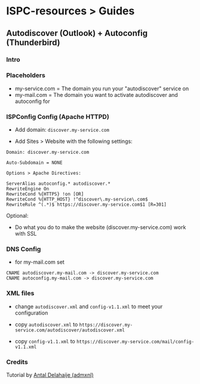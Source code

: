 # ISPC-resources > Guides
## Autodiscover (Outlook) + Autoconfig (Thunderbird)

### Intro

### Placeholders
* my-service.com = The domain you run your "autodiscover" service on
* my-mail.com = The domain you want to activate autodiscover and autoconfig for

### ISPConfig Config (Apache HTTPD)
* Add domain: `discover.my-service.com`

* Add Sites > Website with the following settings:

`Domain: discover.my-service.com`

`Auto-Subdomain = NONE`

`Options > Apache Directives:`

```
ServerAlias autoconfig.* autodiscover.*
RewriteEngine On
RewriteCond %{HTTPS} !on [OR]
RewriteCond %{HTTP_HOST} !^discover\.my-service\.com$
RewriteRule ^(.*)$ https://discover.my-service.com$1 [R=301]
```

Optional:
* Do what you do to make the website (discover.my-service.com) work with SSL

### DNS Config
* for my-mail.com set

```
CNAME autodiscover.my-mail.com -> discover.my-service.com
CNAME autoconfig.my-mail.com -> discover.my-service.com
```

### XML files
* change `autodiscover.xml` and `config-v1.1.xml` to meet your configuration

* copy `autodiscover.xml` to `https://discover.my-service.com/autodiscover/autodiscover.xml`
* copy `config-v1.1.xml` to `https://discover.my-service.com/mail/config-v1.1.xml`

### Credits
Tutorial by [Antal Delahaije (admxnl)](http://bugtracker.ispconfig.org/index.php?do=details&task_id=2152#comment3208)